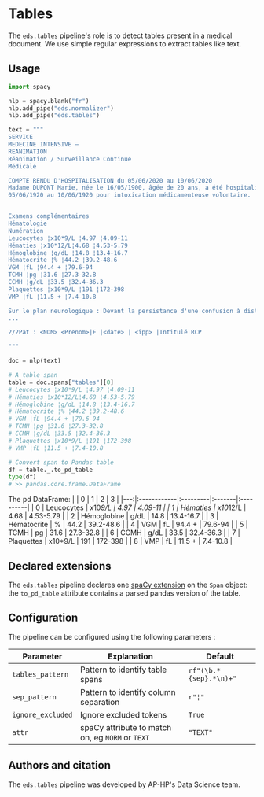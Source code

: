 # Tables

The `eds.tables` pipeline's role is to detect tables present in a medical document.
We use simple regular expressions to extract tables like text.

## Usage

```python
import spacy

nlp = spacy.blank("fr")
nlp.add_pipe("eds.normalizer")
nlp.add_pipe("eds.tables")

text = """
SERVICE
MEDECINE INTENSIVE –
REANIMATION
Réanimation / Surveillance Continue
Médicale

COMPTE RENDU D'HOSPITALISATION du 05/06/2020 au 10/06/2020
Madame DUPONT Marie, née le 16/05/1900, âgée de 20 ans, a été hospitalisée en réanimation du
05/06/1920 au 10/06/1920 pour intoxication médicamenteuse volontaire.


Examens complémentaires
Hématologie
Numération
Leucocytes ¦x10*9/L ¦4.97 ¦4.09-11
Hématies ¦x10*12/L¦4.68 ¦4.53-5.79
Hémoglobine ¦g/dL ¦14.8 ¦13.4-16.7
Hématocrite ¦% ¦44.2 ¦39.2-48.6
VGM ¦fL ¦94.4 + ¦79.6-94
TCMH ¦pg ¦31.6 ¦27.3-32.8
CCMH ¦g/dL ¦33.5 ¦32.4-36.3
Plaquettes ¦x10*9/L ¦191 ¦172-398
VMP ¦fL ¦11.5 + ¦7.4-10.8

Sur le plan neurologique : Devant la persistance d'une confusion à distance de l'intoxication au
...

2/2Pat : <NOM> <Prenom>|F |<date> | <ipp> |Intitulé RCP

"""

doc = nlp(text)

# A table span
table = doc.spans["tables"][0]
# Leucocytes ¦x10*9/L ¦4.97 ¦4.09-11
# Hématies ¦x10*12/L¦4.68 ¦4.53-5.79
# Hémoglobine ¦g/dL ¦14.8 ¦13.4-16.7
# Hématocrite ¦% ¦44.2 ¦39.2-48.6
# VGM ¦fL ¦94.4 + ¦79.6-94
# TCMH ¦pg ¦31.6 ¦27.3-32.8
# CCMH ¦g/dL ¦33.5 ¦32.4-36.3
# Plaquettes ¦x10*9/L ¦191 ¦172-398
# VMP ¦fL ¦11.5 + ¦7.4-10.8

# Convert span to Pandas table
df = table._.to_pd_table
type(df)
# >> pandas.core.frame.DataFrame
```
The pd DataFrame:
|    | 0           | 1        | 2      | 3         |
|---:|:------------|:---------|:-------|:----------|
|  0 | Leucocytes  | x10*9/L  | 4.97   | 4.09-11   |
|  1 | Hématies    | x10*12/L | 4.68   | 4.53-5.79 |
|  2 | Hémoglobine | g/dL     | 14.8   | 13.4-16.7 |
|  3 | Hématocrite | %        | 44.2   | 39.2-48.6 |
|  4 | VGM         | fL       | 94.4 + | 79.6-94   |
|  5 | TCMH        | pg       | 31.6   | 27.3-32.8 |
|  6 | CCMH        | g/dL     | 33.5   | 32.4-36.3 |
|  7 | Plaquettes  | x10*9/L  | 191    | 172-398   |
|  8 | VMP         | fL       | 11.5 + | 7.4-10.8  |

## Declared extensions

The `eds.tables` pipeline declares one [spaCy extension](https://spacy.io/usage/processing-pipelines#custom-components-attributes) on the `Span` object: the `to_pd_table` attribute contains a parsed pandas version of the table.

## Configuration

The pipeline can be configured using the following parameters :

| Parameter        | Explanation                                      | Default                           |
|------------------|--------------------------------------------------|-----------------------------------|
| `tables_pattern`       | Pattern to identify table spans     | `rf"(\b.*{sep}.*\n)+"` |
| `sep_pattern`       |Pattern to identify column separation              | `r"¦"` |
| `ignore_excluded`      | Ignore excluded tokens     | `True`  |
| `attr`           | spaCy attribute to match on, eg `NORM` or `TEXT` | `"TEXT"`                          |

## Authors and citation

The `eds.tables` pipeline was developed by AP-HP's Data Science team.

